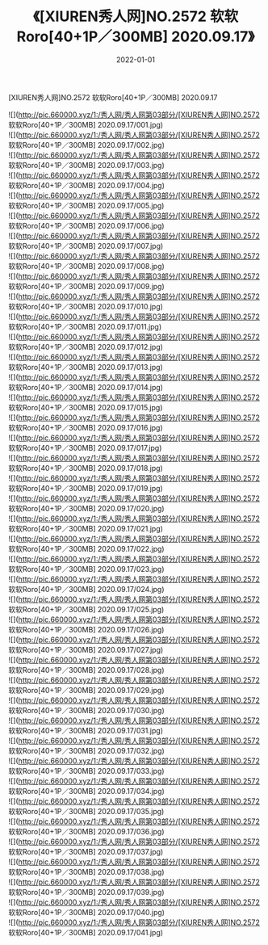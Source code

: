 ﻿---
layout: post
title:  《[XIUREN秀人网]NO.2572 软软Roro[40+1P／300MB] 2020.09.17》
date:   2022-01-01
img: http://pic.660000.xyz/1:/秀人网/秀人网第03部分/[XIUREN秀人网]NO.2572 软软Roro[40+1P／300MB] 2020.09.17/000.jpg
categories: [美女, 清纯, 唯美]
---

[XIUREN秀人网]NO.2572 软软Roro[40+1P／300MB] 2020.09.17

 ![](http://pic.660000.xyz/1:/秀人网/秀人网第03部分/[XIUREN秀人网]NO.2572 软软Roro[40+1P／300MB] 2020.09.17/001.jpg) <br>![](http://pic.660000.xyz/1:/秀人网/秀人网第03部分/[XIUREN秀人网]NO.2572 软软Roro[40+1P／300MB] 2020.09.17/002.jpg) <br>![](http://pic.660000.xyz/1:/秀人网/秀人网第03部分/[XIUREN秀人网]NO.2572 软软Roro[40+1P／300MB] 2020.09.17/003.jpg) <br>![](http://pic.660000.xyz/1:/秀人网/秀人网第03部分/[XIUREN秀人网]NO.2572 软软Roro[40+1P／300MB] 2020.09.17/004.jpg) <br>![](http://pic.660000.xyz/1:/秀人网/秀人网第03部分/[XIUREN秀人网]NO.2572 软软Roro[40+1P／300MB] 2020.09.17/005.jpg) <br>![](http://pic.660000.xyz/1:/秀人网/秀人网第03部分/[XIUREN秀人网]NO.2572 软软Roro[40+1P／300MB] 2020.09.17/006.jpg) <br>![](http://pic.660000.xyz/1:/秀人网/秀人网第03部分/[XIUREN秀人网]NO.2572 软软Roro[40+1P／300MB] 2020.09.17/007.jpg) <br>![](http://pic.660000.xyz/1:/秀人网/秀人网第03部分/[XIUREN秀人网]NO.2572 软软Roro[40+1P／300MB] 2020.09.17/008.jpg) <br>![](http://pic.660000.xyz/1:/秀人网/秀人网第03部分/[XIUREN秀人网]NO.2572 软软Roro[40+1P／300MB] 2020.09.17/009.jpg) <br>![](http://pic.660000.xyz/1:/秀人网/秀人网第03部分/[XIUREN秀人网]NO.2572 软软Roro[40+1P／300MB] 2020.09.17/010.jpg) <br>![](http://pic.660000.xyz/1:/秀人网/秀人网第03部分/[XIUREN秀人网]NO.2572 软软Roro[40+1P／300MB] 2020.09.17/011.jpg) <br>![](http://pic.660000.xyz/1:/秀人网/秀人网第03部分/[XIUREN秀人网]NO.2572 软软Roro[40+1P／300MB] 2020.09.17/012.jpg) <br>![](http://pic.660000.xyz/1:/秀人网/秀人网第03部分/[XIUREN秀人网]NO.2572 软软Roro[40+1P／300MB] 2020.09.17/013.jpg) <br>![](http://pic.660000.xyz/1:/秀人网/秀人网第03部分/[XIUREN秀人网]NO.2572 软软Roro[40+1P／300MB] 2020.09.17/014.jpg) <br>![](http://pic.660000.xyz/1:/秀人网/秀人网第03部分/[XIUREN秀人网]NO.2572 软软Roro[40+1P／300MB] 2020.09.17/015.jpg) <br>![](http://pic.660000.xyz/1:/秀人网/秀人网第03部分/[XIUREN秀人网]NO.2572 软软Roro[40+1P／300MB] 2020.09.17/016.jpg) <br>![](http://pic.660000.xyz/1:/秀人网/秀人网第03部分/[XIUREN秀人网]NO.2572 软软Roro[40+1P／300MB] 2020.09.17/017.jpg) <br>![](http://pic.660000.xyz/1:/秀人网/秀人网第03部分/[XIUREN秀人网]NO.2572 软软Roro[40+1P／300MB] 2020.09.17/018.jpg) <br>![](http://pic.660000.xyz/1:/秀人网/秀人网第03部分/[XIUREN秀人网]NO.2572 软软Roro[40+1P／300MB] 2020.09.17/019.jpg) <br>![](http://pic.660000.xyz/1:/秀人网/秀人网第03部分/[XIUREN秀人网]NO.2572 软软Roro[40+1P／300MB] 2020.09.17/020.jpg) <br>![](http://pic.660000.xyz/1:/秀人网/秀人网第03部分/[XIUREN秀人网]NO.2572 软软Roro[40+1P／300MB] 2020.09.17/021.jpg) <br>![](http://pic.660000.xyz/1:/秀人网/秀人网第03部分/[XIUREN秀人网]NO.2572 软软Roro[40+1P／300MB] 2020.09.17/022.jpg) <br>![](http://pic.660000.xyz/1:/秀人网/秀人网第03部分/[XIUREN秀人网]NO.2572 软软Roro[40+1P／300MB] 2020.09.17/023.jpg) <br>![](http://pic.660000.xyz/1:/秀人网/秀人网第03部分/[XIUREN秀人网]NO.2572 软软Roro[40+1P／300MB] 2020.09.17/024.jpg) <br>![](http://pic.660000.xyz/1:/秀人网/秀人网第03部分/[XIUREN秀人网]NO.2572 软软Roro[40+1P／300MB] 2020.09.17/025.jpg) <br>![](http://pic.660000.xyz/1:/秀人网/秀人网第03部分/[XIUREN秀人网]NO.2572 软软Roro[40+1P／300MB] 2020.09.17/026.jpg) <br>![](http://pic.660000.xyz/1:/秀人网/秀人网第03部分/[XIUREN秀人网]NO.2572 软软Roro[40+1P／300MB] 2020.09.17/027.jpg) <br>![](http://pic.660000.xyz/1:/秀人网/秀人网第03部分/[XIUREN秀人网]NO.2572 软软Roro[40+1P／300MB] 2020.09.17/028.jpg) <br>![](http://pic.660000.xyz/1:/秀人网/秀人网第03部分/[XIUREN秀人网]NO.2572 软软Roro[40+1P／300MB] 2020.09.17/029.jpg) <br>![](http://pic.660000.xyz/1:/秀人网/秀人网第03部分/[XIUREN秀人网]NO.2572 软软Roro[40+1P／300MB] 2020.09.17/030.jpg) <br>![](http://pic.660000.xyz/1:/秀人网/秀人网第03部分/[XIUREN秀人网]NO.2572 软软Roro[40+1P／300MB] 2020.09.17/031.jpg) <br>![](http://pic.660000.xyz/1:/秀人网/秀人网第03部分/[XIUREN秀人网]NO.2572 软软Roro[40+1P／300MB] 2020.09.17/032.jpg) <br>![](http://pic.660000.xyz/1:/秀人网/秀人网第03部分/[XIUREN秀人网]NO.2572 软软Roro[40+1P／300MB] 2020.09.17/033.jpg) <br>![](http://pic.660000.xyz/1:/秀人网/秀人网第03部分/[XIUREN秀人网]NO.2572 软软Roro[40+1P／300MB] 2020.09.17/034.jpg) <br>![](http://pic.660000.xyz/1:/秀人网/秀人网第03部分/[XIUREN秀人网]NO.2572 软软Roro[40+1P／300MB] 2020.09.17/035.jpg) <br>![](http://pic.660000.xyz/1:/秀人网/秀人网第03部分/[XIUREN秀人网]NO.2572 软软Roro[40+1P／300MB] 2020.09.17/036.jpg) <br>![](http://pic.660000.xyz/1:/秀人网/秀人网第03部分/[XIUREN秀人网]NO.2572 软软Roro[40+1P／300MB] 2020.09.17/037.jpg) <br>![](http://pic.660000.xyz/1:/秀人网/秀人网第03部分/[XIUREN秀人网]NO.2572 软软Roro[40+1P／300MB] 2020.09.17/038.jpg) <br>![](http://pic.660000.xyz/1:/秀人网/秀人网第03部分/[XIUREN秀人网]NO.2572 软软Roro[40+1P／300MB] 2020.09.17/039.jpg) <br>![](http://pic.660000.xyz/1:/秀人网/秀人网第03部分/[XIUREN秀人网]NO.2572 软软Roro[40+1P／300MB] 2020.09.17/040.jpg) <br>![](http://pic.660000.xyz/1:/秀人网/秀人网第03部分/[XIUREN秀人网]NO.2572 软软Roro[40+1P／300MB] 2020.09.17/041.jpg) <br>
